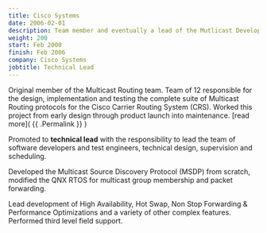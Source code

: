 ```yaml
---
title: Cisco Systems
date: 2006-02-01
description: Team member and eventually a lead of the Mutlicast Development Team.
weight: 200
start: Feb 2000
finish: Feb 2006
company: Cisco Systems
jobtitle: Technical Lead
---
```


Original member of the Multicast Routing team.  Team of 12 responsible
for the design, implementation and testing the complete suite of
Multicast Routing protocols for the Cisco Carrier Routing System
(CRS).  Worked this project from early design through product launch
into maintenance. [read more]( {{ .Permalink }} )
<!--more-->

Promoted to __technical lead__ with the responsibility to lead the
team of software developers and test engineers, technical design,
supervision and scheduling.

Developed the Multicast Source Discovery Protocol (MSDP) from
scratch, modified the QNX RTOS for multicast group membership and
packet forwarding.

Lead development of High Availability, Hot Swap, Non Stop Forwarding
& Performance Optimizations and a variety of other complex
features. Performed third level field support.
